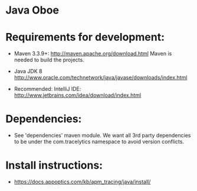 Java Oboe
======================


# Requirements for development:

* Maven 3.3.9+:  http://maven.apache.org/download.html
  Maven is needed to build the projects.

* Java JDK 8
  http://www.oracle.com/technetwork/java/javase/downloads/index.html 
  
* Recommended: IntelliJ IDE: http://www.jetbrains.com/idea/download/index.html

# Dependencies:

* See 'dependencies' maven module. We want all 3rd party dependencies to be under the com.tracelytics namespace to avoid version conflicts. 

# Install instructions:

* https://docs.appoptics.com/kb/apm_tracing/java/install/
